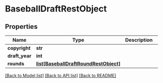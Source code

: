 # BaseballDraftRestObject

## Properties
Name | Type | Description | Notes
------------ | ------------- | ------------- | -------------
**copyright** | **str** |  | [optional] 
**draft_year** | **int** |  | [optional] 
**rounds** | [**list[BaseballDraftRoundRestObject]**](BaseballDraftRoundRestObject.md) |  | [optional] 

[[Back to Model list]](../README.md#documentation-for-models) [[Back to API list]](../README.md#documentation-for-api-endpoints) [[Back to README]](../README.md)

